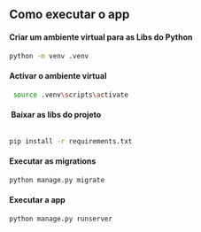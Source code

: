 ## Como executar o app

#### Criar um ambiente virtual para as Libs do Python

```bash
python -m venv .venv  
```

#### Activar o ambiente virtual

```bash
 source .venv\scripts\activate
```

####  Baixar as libs do projeto

```bash

pip install -r requirements.txt

```

#### Executar as migrations

```bash
python manage.py migrate
```

#### Executar a app

```bash
python manage.py runserver
```
